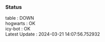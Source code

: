 ### Status


table : DOWN  
hogwarts : OK  
icy-bot : OK  
Latest Update : 2024-03-21 14:07:56.752932
